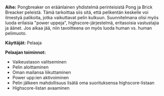 **Aihe:** Pongbreaker on eräänlainen yhdistelmä perinteisistä Pong ja Brick Breacker peleistä. Tämä tarkoittaa siis sitä,
että pelikentän keskelle voi ilmestyä palikoita, jotka vaikuttavat pelin kulkuun. Suunnitelmana olisi myös luoda erilaisia
"power uppeja", highscore-järjestelmä, eritasoisia vastustajia ja äänet. Jos aikaa jää, niin tavoitteena on myös luoda human vs.
human pelimuoto.

**Käyttäjät:** Pelaaja

**Pelaajan toiminnot:** 
- Vaikeustason valitseminen
- Pelin aloittaminen
- Oman mailansa liikuttaminen
- Power upp:ien aktivoiminen
- Pelin jälkeen mahdollisuus lisätä oma suorituksensa highscore-listaan
- Highscore-listan avaaminen
